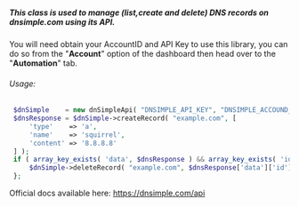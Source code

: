 ##### This class is used to manage (list,create and delete) DNS records on dnsimple.com using its API.

You will need obtain your AccountID and API Key to use this library, you can do so from the "**Account**" option of the dashboard then head over to the "**Automation**" tab.

###### Usage:

```php
 $dnSimple    = new dnSimpleApi( "DNSIMPLE_API_KEY", "DNSIMPLE_ACCOUND_ID" );
 $dnsResponse = $dnSimple->createRecord( "example.com", [
     'type'    => 'a',
     'name'    => 'squirrel',
     'content' => '8.8.8.8'
 ] );
 if ( array_key_exists( 'data', $dnsResponse ) && array_key_exists( 'id', $dnsResponse['data'] ) ) {
     $dnSimple->deleteRecord( "example.com", $dnsResponse['data']['id'] );
 };

```

Official docs available here: https://dnsimple.com/api